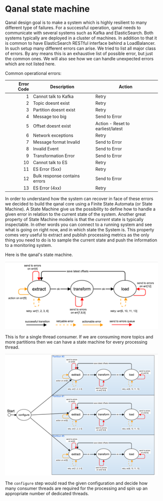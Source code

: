 # Qanal state machine

Qanal design  goal is to  make a system  which is highly  resilient to
many different  type of failures.   For a successful  operation, qanal
needs  to  communicate   with  several  systems  such   as  Kafka  and
ElasticSearch.  Both  systems typically are  deployed in a  cluster of
machines.   In addition  to that  it is  common to  have ElasticSearch
RESTful interface behind a LoadBalancer.  In such setup many different
errors can arise. We tried to list  all major class of errors.  By any
means  this is  an exhaustive  list of  possible error,  but just  the
common ones.   We will also  see how  we can handle  unexpected errors
which are not listed here.

Common operational errors:

| Error Code | Description                   | Action                            |
|-----------:|-------------------------------|-----------------------------------|
|          1 | Cannot talk to Kafka          | Retry                             |
|          2 | Topic doesnt exist            | Retry                             |
|          3 | Partition doesnt exist        | Retry                             |
|          4 | Message too big               | Send to Error                     |
|          5 | Offset doesnt exist           | Action - Reset to earliest/latest |
|          6 | Network exceptions            | Retry                             |
|          7 | Message format Invalid        | Send to Error                     |
|          8 | Invalid Event                 | Send to Error                     |
|          9 | Transformation Error          | Send to Error                     |
|         10 | Cannot talk to ES             | Retry                             |
|         11 | ES Error (5xx)                | Retry                             |
|         12 | Bulk response contains errors | Send to Error                     |
|         13 | ES Error (4xx)                | Retry                             |


In order  to understand how  the system can  recover in face  of these
errors  we decided  to  build  the qanal  core  using  a Finite  State
Automata (or State Machine).  A  State Machine give us the possibility
to define how to handle a given error in relation to the current state
of the system. Another great property  of State Machine models is that
the _current_ state  is typically inspectable. In other  words you can
connect to a running system and see what is going on right now, and in
which state the System is. This  property comes very useful to extract
and publish processing metrics as the only  thing you need to do is to
sample  the current  state and  push the  information to  a monitoring
system.

Here is the qanal's state machine.

![State Machine](./images/state-machine.png)

This is for a single thread consumer.  If we are consuming more topics
and  more partitions  then  we  can have  a  state  machine for  every
processing thread.

![Multi State Machine](./images/multi-state-machine.png)

The `configure` step would read the given configuration and decide how
many consumer threads  are required for the processing and  spin up an
appropriate number of dedicated threads.
